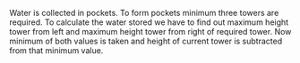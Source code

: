 Water is collected in pockets. To form pockets minimum three towers are required.
To calculate the water stored we have to find out maximum height tower from left and maximum height tower from right of required tower.
Now minimum of both values is taken and height of current tower is subtracted from that minimum value.
